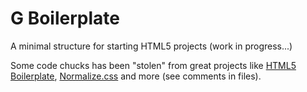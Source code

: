 G Boilerplate
=============
A minimal structure for starting HTML5 projects (work in progress...)

Some code chucks has been "stolen" from great projects like [HTML5 Boilerplate](http://html5boilerplate.com/), [Normalize.css](http://necolas.github.com/normalize.css/) and more (see comments in files).